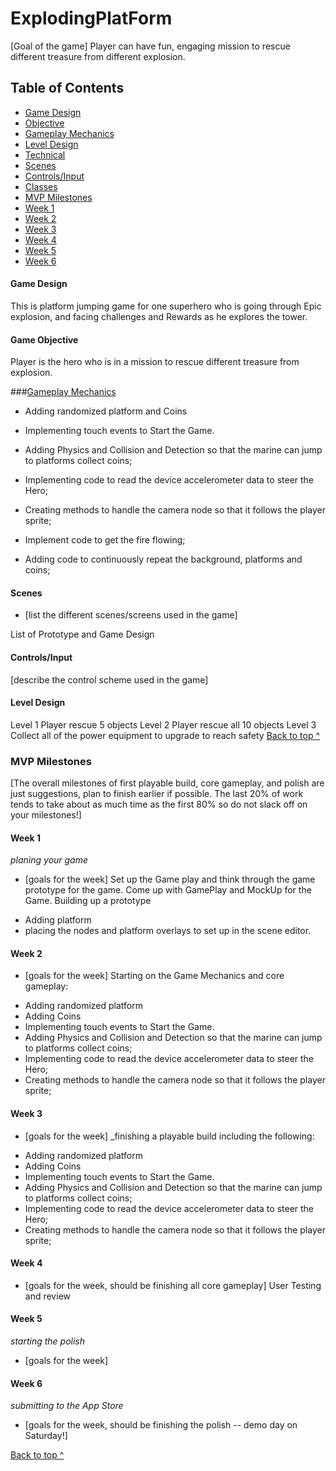# ExplodingPlatForm

[Goal of the game]
Player can have fun, engaging mission to rescue different treasure from different explosion.


## Table of Contents
* [Game Design](#game-design)
* [Objective](#objective)
* [Gameplay Mechanics](#gameplay-mechanics)
* [Level Design](#level-design)
* [Technical](#technical)
* [Scenes](#scenes)
* [Controls/Input](#controlsinput)
* [Classes](#classessks)
* [MVP Milestones](#mvp-milestones)
* [Week 1](#week-1)
* [Week 2](#week-2)
* [Week 3](#week-3)
* [Week 4](#week-4)
* [Week 5](#week-5)
* [Week 6](#week-6)

#### Game Design
This is platform jumping game for one superhero who is going through 
Epic explosion, and facing challenges and Rewards as he explores the tower.


#### Game Objective
Player is the hero who is in a mission to rescue different treasure from explosion.

###[Gameplay Mechanics](#gameplay-mechanics)

- Adding randomized platform and Coins
- Implementing touch events to Start the Game.
- Adding Physics and Collision and Detection so that the marine can jump to platforms collect coins;

- Implementing code to read the device accelerometer data to steer the Hero;
- Creating methods to handle the camera node so that it follows the player sprite;

- Implement code to get the fire flowing;
- Adding code to continuously repeat the background, platforms and coins;

#### Scenes
* [list the different scenes/screens used in the game]

List of Prototype and Game Design

#### Controls/Input
[describe the control scheme used in the game]

#### Level Design
Level 1
Player rescue 5 objects 
Level 2
Player rescue all 10 objects 
Level 3
Collect all of the power equipment to upgrade to reach safety
[Back to top ^](#)


### MVP Milestones
[The overall milestones of first playable build, core gameplay, and polish are just suggestions, plan to finish earlier if possible. The last 20% of work tends to take about as much time as the first 80% so do not slack off on your milestones!]

#### Week 1
_planing your game_
* [goals for the week]
Set up the Game play and think through the game prototype for the game. Come up with GamePlay and MockUp for the Game. 
Building up a prototype
- Adding platform 
- placing the nodes and platform overlays to set up in the scene editor.

#### Week 2
* [goals for the week]
Starting on the Game Mechanics and core gameplay:
- Adding randomized platform 
- Adding Coins
- Implementing touch events to Start the Game.
- Adding Physics and Collision and Detection so that the marine can jump to platforms collect coins;
- Implementing code to read the device accelerometer data to steer the Hero;
- Creating methods to handle the camera node so that it follows the player sprite;

#### Week 3
* [goals for the week]
_finishing a playable build including the following:

- Adding randomized platform 
- Adding Coins
- Implementing touch events to Start the Game.
- Adding Physics and Collision and Detection so that the marine can jump to platforms collect coins;
- Implementing code to read the device accelerometer data to steer the Hero;
- Creating methods to handle the camera node so that it follows the player sprite;


#### Week 4
* [goals for the week, should be finishing all core gameplay]
User Testing and review

#### Week 5
_starting the polish_
* [goals for the week]

#### Week 6
_submitting to the App Store_
* [goals for the week, should be finishing the polish -- demo day on Saturday!]

[Back to top ^](#)